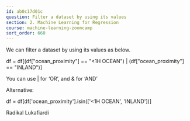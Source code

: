 ```yaml
---
id: ab0c17d01c
question: Filter a dataset by using its values
section: 2. Machine Learning for Regression
course: machine-learning-zoomcamp
sort_order: 660
---
```


We can filter a dataset by using its values as below.

df = df[(df["ocean_proximity"] == "<1H OCEAN") | (df["ocean_proximity"] == "INLAND")]

You can use | for ‘OR’, and & for ‘AND’

Alternative:

df = df[df['ocean_proximity'].isin(['<1H OCEAN', 'INLAND'])]

Radikal Lukafiardi

